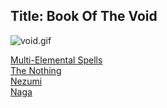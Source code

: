 Title: Book Of The Void
---
<img src="http://lasthaiku.wdfiles.com/local--files/book-of-the-void/void.gif" alt="void.gif" class="image">

<a href="/l5r/multi-elemental-spells">Multi-Elemental Spells</a><br>
<a href="/l5r/the-nothing">The Nothing</a><br>
<a href="/l5r/nezumi">Nezumi</a><br>
<a href="/l5r/naga">Naga</a>

